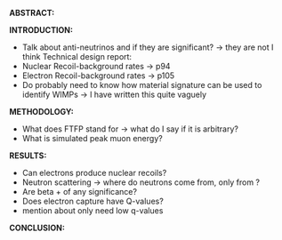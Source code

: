 **ABSTRACT:**


**INTRODUCTION:**
- Talk about anti-neutrinos and if they are significant? -> they are not I think
Technical design report:
- Nuclear Recoil-background rates -> p94 
- Electron Recoil-background rates -> p105 
- Do probably need to know how material signature can be used to identify WIMPs -> I have written this quite vaguely

**METHODOLOGY:**
- What does FTFP stand for -> what do I say if it is arbitrary?
- What is simulated peak muon energy?

**RESULTS:**
- Can electrons produce nuclear recoils?
- Neutron scattering -> where do neutrons come from, only from ?
- Are beta + of any significance?
- Does electron capture have Q-values?
- mention about only need low q-values

**CONCLUSION:**
